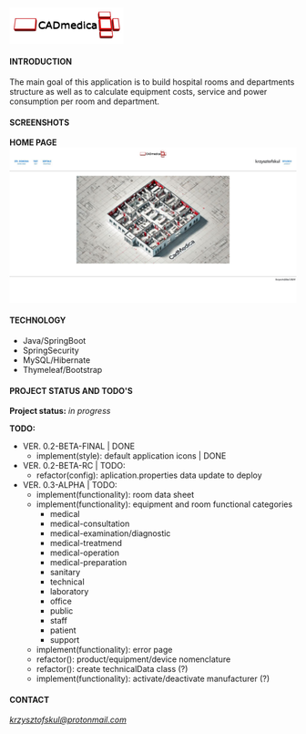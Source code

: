<img src="./src/main/resources/static/img/CADmedica.jpg" width="200px"/>  

#### INTRODUCTION
The main goal of this application is to build hospital rooms and departments structure as well as to calculate equipment costs, service and power consumption per room and department.

#### SCREENSHOTS
**HOME PAGE**  
<img src="./src/main/resources/static/img/readme/homepage-01.jpg" width="720px"/>   

#### TECHNOLOGY
* Java/SpringBoot
* SpringSecurity  
* MySQL/Hibernate  
* Thymeleaf/Bootstrap

#### PROJECT STATUS AND TODO'S

**Project status:** *in progress*  

**TODO:**  

* VER. 0.2-BETA-FINAL | DONE  
    * implement(style): default application icons  | DONE  
* VER. 0.2-BETA-RC | TODO:
    * refactor(config): aplication.properties data update to deploy  
* VER. 0.3-ALPHA | TODO:  
    * implement(functionality): room data sheet  
    * implement(functionality): equipment and room functional categories  
      * medical
      * medical-consultation  
      * medical-examination/diagnostic  
      * medical-treatmend  
      * medical-operation  
      * medical-preparation  
      * sanitary  
      * technical  
      * laboratory  
      * office  
      * public  
      * staff
      * patient    
      * support  
    * implement(functionality): error page  
    * refactor(): product/equipment/device nomenclature  
    * refactor(): create technicalData class (?) 
    * implement(functionality): activate/deactivate manufacturer (?)  
    
#### CONTACT
*krzysztofskul@protonmail.com*